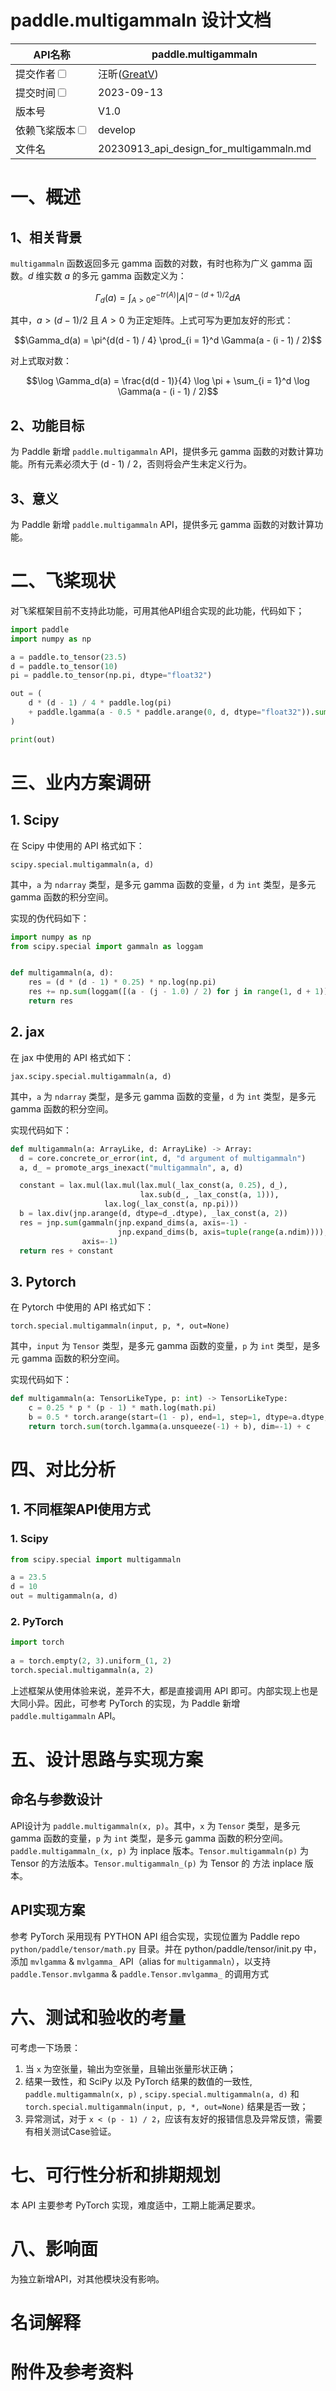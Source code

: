 # paddle.multigammaln 设计文档

|API名称 | paddle.multigammaln | 
|---|---|
|提交作者<input type="checkbox" class="rowselector hidden"> | 汪昕([GreatV](https://github.com/GreatV)) | 
|提交时间<input type="checkbox" class="rowselector hidden"> | 2023-09-13 | 
|版本号 | V1.0 | 
|依赖飞桨版本<input type="checkbox" class="rowselector hidden"> | develop | 
|文件名 | 20230913_api_design_for_multigammaln.md | 


# 一、概述
## 1、相关背景

`multigammaln` 函数返回多元 gamma 函数的对数，有时也称为广义 gamma 函数。$d$ 维实数 $a$ 的多元 gamma 函数定义为：

$$\Gamma_d(a) = \int_{A > 0} {e^{-{tr}(A)}|A|^{a - (d + 1) / 2}} dA $$

其中，$a > (d - 1) / 2$ 且 $A > 0$ 为正定矩阵。上式可写为更加友好的形式：

$$\Gamma_d(a) = \pi^{d(d - 1) / 4} \prod_{i = 1}^d \Gamma(a - (i - 1) / 2)$$

对上式取对数：

$$\log \Gamma_d(a) = \frac{d(d - 1)}{4} \log \pi + \sum_{i = 1}^d \log \Gamma(a - (i - 1) / 2)$$

## 2、功能目标

为 Paddle 新增 `paddle.multigammaln` API，提供多元 gamma 函数的对数计算功能。所有元素必须大于 (d - 1) / 2，否则将会产生未定义行为。

## 3、意义

为 Paddle 新增 `paddle.multigammaln` API，提供多元 gamma 函数的对数计算功能。

# 二、飞桨现状

对飞桨框架目前不支持此功能，可用其他API组合实现的此功能，代码如下；

```Python
import paddle
import numpy as np

a = paddle.to_tensor(23.5)
d = paddle.to_tensor(10)
pi = paddle.to_tensor(np.pi, dtype="float32")

out = (
    d * (d - 1) / 4 * paddle.log(pi)
    + paddle.lgamma(a - 0.5 * paddle.arange(0, d, dtype="float32")).sum()
)

print(out)
```

# 三、业内方案调研

## 1. Scipy

在 Scipy 中使用的 API 格式如下：

`scipy.special.multigammaln(a, d)`

其中，`a` 为 `ndarray` 类型，是多元 gamma 函数的变量，`d` 为 `int` 类型，是多元 gamma 函数的积分空间。

实现的伪代码如下：

```Python
import numpy as np
from scipy.special import gammaln as loggam


def multigammaln(a, d):
    res = (d * (d - 1) * 0.25) * np.log(np.pi)
    res += np.sum(loggam([(a - (j - 1.0) / 2) for j in range(1, d + 1)]), axis=0)
    return res
```

## 2. jax

在 jax 中使用的 API 格式如下：

`jax.scipy.special.multigammaln(a, d)`

其中，`a` 为 `ndarray` 类型，是多元 gamma 函数的变量，`d` 为 `int` 类型，是多元 gamma 函数的积分空间。

实现代码如下：

```python
def multigammaln(a: ArrayLike, d: ArrayLike) -> Array:
  d = core.concrete_or_error(int, d, "d argument of multigammaln")
  a, d_ = promote_args_inexact("multigammaln", a, d)

  constant = lax.mul(lax.mul(lax.mul(_lax_const(a, 0.25), d_),
                             lax.sub(d_, _lax_const(a, 1))),
                     lax.log(_lax_const(a, np.pi)))
  b = lax.div(jnp.arange(d, dtype=d_.dtype), _lax_const(a, 2))
  res = jnp.sum(gammaln(jnp.expand_dims(a, axis=-1) -
                        jnp.expand_dims(b, axis=tuple(range(a.ndim)))),
                axis=-1)
  return res + constant
```
## 3. Pytorch

在 Pytorch 中使用的 API 格式如下：

`torch.special.multigammaln(input, p, *, out=None)`

其中，`input` 为 `Tensor` 类型，是多元 gamma 函数的变量，`p` 为 `int` 类型，是多元 gamma 函数的积分空间。

实现代码如下：

```python
def multigammaln(a: TensorLikeType, p: int) -> TensorLikeType:
    c = 0.25 * p * (p - 1) * math.log(math.pi)
    b = 0.5 * torch.arange(start=(1 - p), end=1, step=1, dtype=a.dtype, device=a.device)
    return torch.sum(torch.lgamma(a.unsqueeze(-1) + b), dim=-1) + c
```


# 四、对比分析

## 1. 不同框架API使用方式

### 1. Scipy

```Python
from scipy.special import multigammaln

a = 23.5
d = 10
out = multigammaln(a, d)
```

### 2. PyTorch

```Python
import torch
​
a = torch.empty(2, 3).uniform_(1, 2)
torch.special.multigammaln(a, 2)
```


上述框架从使用体验来说，差异不大，都是直接调用 API 即可。内部实现上也是大同小异。因此，可参考 PyTorch 的实现，为 Paddle 新增 `paddle.multigammaln` API。

# 五、设计思路与实现方案

## 命名与参数设计

<!-- 参考：[飞桨API 设计及命名规范](https://www.paddlepaddle.org.cn/documentation/docs/zh/develop/dev_guides/api_contributing_guides/api_design_guidelines_standard_cn.html) -->

API设计为 `paddle.multigammaln(x, p)`。其中，`x` 为 `Tensor` 类型，是多元 gamma 函数的变量，`p` 为 `int` 类型，是多元 gamma 函数的积分空间。`paddle.multigammaln_(x, p)` 为 inplace 版本。`Tensor.multigammaln(p)` 为 Tensor 的方法版本。`Tensor.multigammaln_(p)` 为 Tensor 的 方法 inplace 版本。

## API实现方案

参考 PyTorch 采用现有 PYTHON API 组合实现，实现位置为 Paddle repo `python/paddle/tensor/math.py` 目录。并在 python/paddle/tensor/init.py 中，添加 `mvlgamma` & `mvlgamma_` API（alias for `multigammaln`），以支持 `paddle.Tensor.mvlgamma` & `paddle.Tensor.mvlgamma_` 的调用方式

# 六、测试和验收的考量

<!-- 参考：[新增API 测试及验收规范](https://www.paddlepaddle.org.cn/documentation/docs/zh/develop/dev_guides/api_contributing_guides/api_accpetance_criteria_cn.html) -->

可考虑一下场景：

1. 当 `x` 为空张量，输出为空张量，且输出张量形状正确；
2. 结果一致性，和 SciPy 以及 PyTorch 结果的数值的一致性, `paddle.multigammaln(x, p)` , `scipy.special.multigammaln(a, d)` 和 `torch.special.multigammaln(input, p, *, out=None)` 结果是否一致；
3. 异常测试，对于 `x < (p - 1) / 2`，应该有友好的报错信息及异常反馈，需要有相关测试Case验证。

# 七、可行性分析和排期规划

本 API 主要参考 PyTorch 实现，难度适中，工期上能满足要求。

# 八、影响面

为独立新增API，对其他模块没有影响。

# 名词解释

# 附件及参考资料
